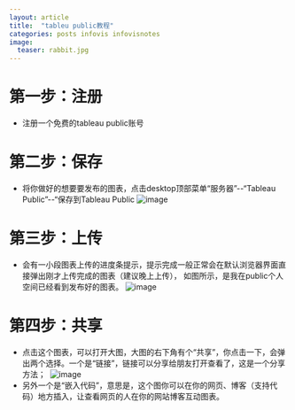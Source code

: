 ```yaml
---
layout: article
title:  "tableu public教程"
categories: posts infovis infovisnotes
image:
  teaser: rabbit.jpg
---
```

# 第一步：注册
- 注册一个免费的tableau public账号
# 第二步：保存
- 将你做好的想要要发布的图表，点击desktop顶部菜单“服务器”--“Tableau Public”--“保存到Tableau Public
  ![image](http://Ying-Fang.github.io/images/save.png)
# 第三步：上传
- 会有一小段图表上传的进度条提示，提示完成一般正常会在默认浏览器界面直接弹出刚才上传完成的图表（建议晚上上传），
  如图所示，是我在public个人空间已经看到发布好的图表。
  ![image](http://Ying-Fang.github.io/images/result.png)
# 第四步：共享
- 点击这个图表，可以打开大图，大图的右下角有个“共享”，你点击一下，会弹出两个选择。一个是“链接”，链接可以分享给朋友打开查看了，这是一个分享方法；
  ![image](http://Ying-Fang.github.io/images/embedded.png)
- 另外一个是“嵌入代码”，意思是，这个图你可以在你的网页、博客（支持代码）地方插入，让查看网页的人在你的网站博客互动图表。
